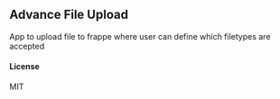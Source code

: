 ## Advance File Upload

App to upload file to frappe where user can define which filetypes are accepted

#### License

MIT